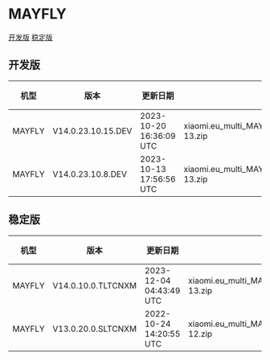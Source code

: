 # MAYFLY
[开发版](#开发版)  [稳定版](#稳定版)
## 开发版
| 机型 | 版本 | 更新日期 | 文件名 | 大小 | 下载链接 |
| ---- | ---- | ---- | ---- | ---- | ---- |
| MAYFLY | V14.0.23.10.15.DEV | 2023-10-20 16:36:09 UTC | xiaomi.eu_multi_MAYFLY_V14.0.23.10.15.DEV_v14-13.zip | 5.2 GB | [SourceForge](https://sourceforge.net/projects/xiaomi-eu-multilang-miui-roms/files/xiaomi.eu/MIUI-WEEKLY-RELEASES/V14.0.23.10.15.DEV/xiaomi.eu_multi_MAYFLY_V14.0.23.10.15.DEV_v14-13.zip/download) |
| MAYFLY | V14.0.23.10.8.DEV | 2023-10-13 17:56:56 UTC | xiaomi.eu_multi_MAYFLY_V14.0.23.10.8.DEV_v14-13.zip | 5.2 GB | [SourceForge](https://sourceforge.net/projects/xiaomi-eu-multilang-miui-roms/files/xiaomi.eu/MIUI-WEEKLY-RELEASES/V14.0.23.10.8.DEV/xiaomi.eu_multi_MAYFLY_V14.0.23.10.8.DEV_v14-13.zip/download) |
## 稳定版
| 机型 | 版本 | 更新日期 | 文件名 | 大小 | 下载链接 |
| ---- | ---- | ---- | ---- | ---- | ---- |
| MAYFLY | V14.0.10.0.TLTCNXM | 2023-12-04 04:43:49 UTC | xiaomi.eu_multi_MAYFLY_V14.0.10.0.TLTCNXM_v14-13.zip | 5.2 GB | [SourceForge](https://sourceforge.net/projects/xiaomi-eu-multilang-miui-roms/files/xiaomi.eu/MIUI-STABLE-RELEASES/MIUIv14/xiaomi.eu_multi_MAYFLY_V14.0.10.0.TLTCNXM_v14-13.zip/download) |
| MAYFLY | V13.0.20.0.SLTCNXM | 2022-10-24 14:20:55 UTC | xiaomi.eu_multi_MAYFLY_V13.0.20.0.SLTCNXM_v13-12.zip | 4.7 GB | [SourceForge](https://sourceforge.net/projects/xiaomi-eu-multilang-miui-roms/files/xiaomi.eu/MIUI-STABLE-RELEASES/MIUIv13/xiaomi.eu_multi_MAYFLY_V13.0.20.0.SLTCNXM_v13-12.zip/download) |
